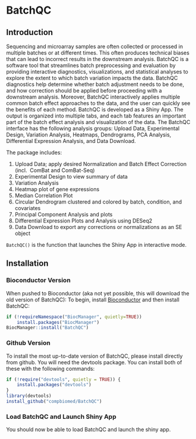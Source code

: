 
<!-- README.md is generated from README.Rmd. Please edit that file -->

# BatchQC

## Introduction

Sequencing and microarray samples are often collected or processed in
multiple batches or at different times. This often produces technical
biases that can lead to incorrect results in the downstream analysis.
BatchQC is a software tool that streamlines batch preprocessing and
evaluation by providing interactive diagnostics, visualizations, and
statistical analyses to explore the extent to which batch variation
impacts the data. BatchQC diagnostics help determine whether batch
adjustment needs to be done, and how correction should be applied before
proceeding with a downstream analysis. Moreover, BatchQC interactively
applies multiple common batch effect approaches to the data, and the
user can quickly see the benefits of each method. BatchQC is developed
as a Shiny App. The output is organized into multiple tabs, and each tab
features an important part of the batch effect analysis and
visualization of the data. The BatchQC interface has the following
analysis groups: Upload Data, Experimental Design, Variation Analysis,
Heatmaps, Dendrograms, PCA Analysis, Differential Expression Analysis,
and Data Download.

The package includes:

1.  Upload Data; apply desired Normalization and Batch Effect Correction
    (incl.  ComBat and ComBat-Seq)
2.  Experimental Design to view summary of data
3.  Variation Analysis
4.  Heatmap plot of gene expressions
5.  Median Correlation Plot
6.  Circular Dendrogram clustered and colored by batch, condition, and
    covariates
7.  Principal Component Analysis and plots
8.  Differential Expression Plots and Analysis using DESeq2
9.  Data Download to export any corrections or normalizations as an SE
    object

`BatchQC()` is the function that launches the Shiny App in interactive
mode.

## Installation

### Bioconductor Version

When pushed to Bioconductor (aka not yet possible, this will download
the old version of BatchQC): To begin, install
[Bioconductor](http://www.bioconductor.org/) and then install BatchQC:

``` r
if (!requireNamespace("BiocManager", quietly=TRUE))
    install.packages("BiocManager")
BiocManager::install("BatchQC")
```

### Github Version

To install the most up-to-date version of BatchQC, please install
directly from github. You will need the devtools package. You can
install both of these with the following commands:

``` r
if (!require("devtools", quietly = TRUE)) {
    install.packages("devtools")   
}
library(devtools)
install_github("compbiomed/BatchQC")
```

### Load BatchQC and Launch Shiny App

You should now be able to load BatchQC and launch the shiny app.

